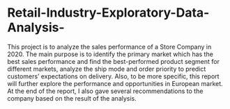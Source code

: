 # Retail-Industry-Exploratory-Data-Analysis-
This project is to analyze the sales performance of a Store Company in 2020. The main purpose is to identify the primary market which has the best sales performance and find the best-performed product segment for different markets, analyze the ship mode and order priority to predict customers’ expectations on delivery. Also, to be more specific, this report will further explore the performance and opportunities in European market. At the end of the report, I also gave several recommendations to the company based on the result of the analysis.
